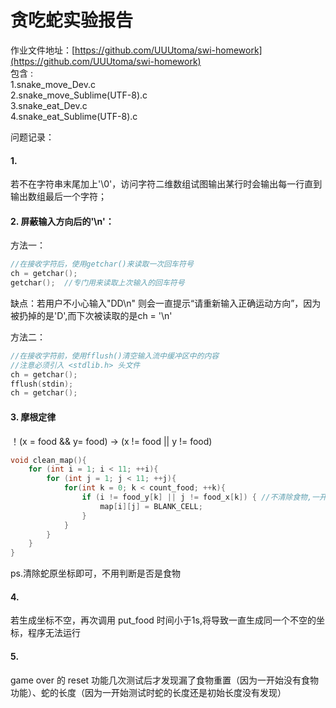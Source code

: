 # 贪吃蛇实验报告
作业文件地址：[https://github.com/UUUtoma/swi-homework](https://github.com/UUUtoma/swi-homework)  
包含 :  
1.snake_move_Dev.c  
2.snake_move_Sublime(UTF-8).c  
3.snake_eat_Dev.c  
4.snake_eat_Sublime(UTF-8).c  


问题记录：
#### 1. 
若不在字符串末尾加上'\0'，访问字符二维数组试图输出某行时会输出每一行直到输出数组最后一个字符；  
#### 2. 屏蔽输入方向后的'\n'：  
方法一：
```c
//在接收字符后，使用getchar()来读取一次回车符号
ch = getchar();
getchar();  //专门用来读取上次输入的回车符号
```
缺点：若用户不小心输入"DD\n" 则会一直提示“请重新输入正确运动方向”，因为被扔掉的是'D',而下次被读取的是ch = '\n'

方法二：  
```c
//在接收字符前，使用fflush()清空输入流中缓冲区中的内容
//注意必须引入 <stdlib.h> 头文件
ch = getchar(); 
fflush(stdin); 
ch = getchar();
```

#### 3. 摩根定律  
！(x = food && y= food) -> (x != food || y != food)
```c
void clean_map(){
	for (int i = 1; i < 11; ++i){
		for (int j = 1; j < 11; ++j){
			for(int k = 0; k < count_food; ++k){
				if (i != food_y[k] || j != food_x[k]) { //不清除食物,一开始错写作&&
					map[i][j] = BLANK_CELL;
				}
			}
		}
	}
}
```
ps.清除蛇原坐标即可，不用判断是否是食物

#### 4. 
若生成坐标不空，再次调用 put_food 时间小于1s,将导致一直生成同一个不空的坐标，程序无法运行
    
#### 5. 
game over 的 reset 功能几次测试后才发现漏了食物重置（因为一开始没有食物功能）、蛇的长度（因为一开始测试时蛇的长度还是初始长度没有发现）
